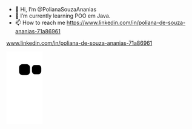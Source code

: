 - 👋 Hi, I’m @PolianaSouzaAnanias
- 🌱 I’m currently learning POO em Java.
- 📫 How to reach me 
https://www.linkedin.com/in/poliana-de-souza-ananias-71a86961
<!---
PolianaSouzaAnanias/PolianaSouzaAnanias is a ✨ special ✨ repository because its `README.md` (this file) appears on your GitHub profile.
You can click the Preview link to take a look at your changes.
--->
www.linkedin.com/in/poliana-de-souza-ananias-71a86961
 
  ![Snake animation](https://github.com/rafaballerini/rafaballerini/blob/output/github-contribution-grid-snake.svg)
 
</div>

